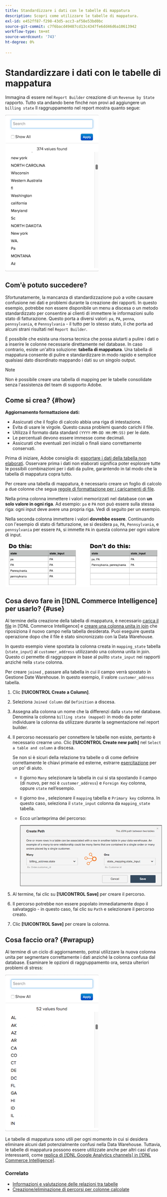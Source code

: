 ```yaml
---
title: Standardizzare i dati con le tabelle di mappatura
description: Scopri come utilizzare le tabelle di mappatura.
exl-id: e452ff87-f298-43d5-acc3-af58e53bd0bc
source-git-commit: c7f6bacd49487cd13c4347fe6dd46d6a10613942
workflow-type: tm+mt
source-wordcount: '743'
ht-degree: 0%

---
```


# Standardizzare i dati con le tabelle di mappatura

Immagina di essere nel `Report Builder` creazione di un `Revenue by State` rapporto. Tutto sta andando bene finché non provi ad aggiungere un `billing state` Il raggruppamento nel report mostra quanto segue:

![](../../assets/Messy_State_Segments.png)

## Com&#39;è potuto succedere?

Sfortunatamente, la mancanza di standardizzazione può a volte causare confusione nei dati e problemi durante la creazione dei rapporti. In questo esempio, potrebbe non essere disponibile un menu a discesa o un metodo standardizzato per consentire ai clienti di immettere le informazioni sullo stato di fatturazione. Questo porta a diversi valori: `pa`, `PA`, `penna`, `pennsylvania`, e `Pennsylvania` - il tutto per lo stesso stato, il che porta ad alcuni strani risultati nel `Report Builder`.

È possibile che esista una risorsa tecnica che possa aiutarti a pulire i dati o a inserire le colonne necessarie direttamente nel database. In caso contrario, esiste un&#39;altra soluzione: **tabella di mappatura**. Una tabella di mappatura consente di pulire e standardizzare in modo rapido e semplice qualsiasi dato disordinato mappando i dati su un singolo output.

>[!NOTE]
>
>Non è possibile creare una tabella di mapping per le tabelle consolidate senza l&#39;assistenza del team di supporto Adobe.

## Come si crea? {#how}

**Aggiornamento formattazione dati:**

* Assicurati che il foglio di calcolo abbia una riga di intestazione.
* Evita di usare le virgole. Questo causa problemi quando carichi il file.
* Utilizza il formato data standard `(YYYY-MM-DD HH:MM:SS)` per le date.
* Le percentuali devono essere immesse come decimali.
* Assicurati che eventuali zeri iniziali o finali siano correttamente conservati.

Prima di iniziare, Adobe consiglia di: [esportare i dati della tabella non elaborati](../../tutorials/export-raw-data.md). Osservare prima i dati non elaborati significa poter esplorare tutte le possibili combinazioni per i dati da pulire, garantendo in tal modo che la tabella di mappatura copra tutto.

Per creare una tabella di mappatura, è necessario creare un foglio di calcolo a due colonne che segua [regole di formattazione per i caricamenti di file](../../data-analyst/importing-data/connecting-data/using-file-uploader.md).

Nella prima colonna immettere i valori memorizzati nel database con **un solo valore in ogni riga**. Ad esempio: `pa` e `PA` non può essere sulla stessa riga: ogni input deve avere una propria riga. Vedi di seguito per un esempio.

Nella seconda colonna immettere i valori **dovrebbe essere**. Continuando con l&#39;esempio di stato di fatturazione, se si desidera `pa`, `PA`, `Pennsylvania`, e `pennsylvania` per essere `PA`, si immette `PA` in questa colonna per ogni valore di input.

![](../../assets/Mapping_table_examples.jpg)

## Cosa devo fare in [!DNL Commerce Intelligence] per usarlo? {#use}

Al termine della creazione della tabella di mappatura, è necessario [carica il file](../../data-analyst/importing-data/connecting-data/using-file-uploader.md) in [!DNL Commerce Intelligence] e [creare una colonna unita in join](../../data-analyst/data-warehouse-mgr/calc-column-types.md) che riposiziona il nuovo campo nella tabella desiderata. Puoi eseguire questa operazione dopo che il file è stato sincronizzato con la Data Warehouse.

In questo esempio viene spostata la colonna creata in `mapping_state` tabella (`state_input`) al `customer_address` utilizzando una colonna unita in join. Questo ci permette di raggruppare in base al pulito `state_input` nei rapporti anziché nella `state` colonna.

Per creare `joined` , passare alla tabella in cui il campo verrà spostato in Gestione Date Warehouse. In questo esempio, il valore `customer_address` tabella.

1. Clic **[!UICONTROL Create a Column]**.
1. Seleziona `Joined Column` dal `Definition` a discesa.
1. Assegna alla colonna un nome che la differenzi dalla `state` nel database. Denomina la colonna `billing state (mapped)` in modo da poter individuare la colonna da utilizzare durante la segmentazione nel report builder.
1. Il percorso necessario per connettere le tabelle non esiste, pertanto è necessario crearne uno. Clic **[!UICONTROL Create new path]**  nel `Select a table and column` a discesa.

   Se non si è sicuri della relazione tra tabelle o di come definire correttamente le chiavi primarie ed esterne, estrarre [esercitazione](../../data-analyst/data-warehouse-mgr/create-paths-calc-columns.md) per un po&#39; di aiuto.

   * Il giorno `Many` selezionare la tabella in cui si sta spostando il campo (di nuovo, per noi è `customer_address`) e `Foreign Key` colonna, oppure `state` nell’esempio.
   * Il giorno `One` , selezionare il `mapping` tabella e `Primary key` colonna. In questo caso, seleziona il `state_input` colonna da `mapping_state` tabella.
   * Ecco un’anteprima del percorso:

      ![](../../assets/State_Mapping_Path.png)

1. Al termine, fai clic su **[!UICONTROL Save]** per creare il percorso.
1. Il percorso potrebbe non essere popolato immediatamente dopo il salvataggio - in questo caso, fai clic su `Path` e selezionare il percorso creato.
1. Clic **[!UICONTROL Save]** per creare la colonna.

## Cosa faccio ora? {#wrapup}

Al termine di un ciclo di aggiornamento, potrai utilizzare la nuova colonna unita per segmentare correttamente i dati anziché la colonna confusa dal database. Esaminare le opzioni di raggruppamento ora, senza ulteriori problemi di stress:

![](../../assets/Clean_State_Segments.png)

Le tabelle di mappatura sono utili per ogni momento in cui si desidera eliminare alcuni dati potenzialmente confusi nella Data Warehouse. Tuttavia, le tabelle di mappatura possono essere utilizzate anche per altri casi d’uso interessanti, come [replica di [!DNL Google Analytics channels] in [!DNL Commerce Intelligence]](../data-warehouse-mgr/rep-google-analytics-channels.md).

### Correlato

* [Informazioni e valutazione delle relazioni tra tabelle](../data-warehouse-mgr/table-relationships.md)
* [Creazione/eliminazione di percorsi per colonne calcolate](../data-warehouse-mgr/create-paths-calc-columns.md)
